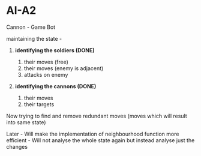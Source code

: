 # AI-A2
Cannon - Game Bot


maintaining the state - 

1. **identifying the soldiers (DONE)**
    1. their moves (free)
    2. their moves (enemy is adjacent)
    3. attacks on enemy

2.  **identifying the cannons (DONE)**
    1. their moves
    2. their targets
  
  Now trying to find and remove redundant moves (moves which will result into same state)
  
  Later - Will make the implementation of neighbourhood function more efficient - Will not analyse the whole state again but instead analyse just the changes

